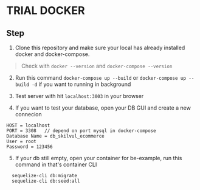 # TRIAL DOCKER

## Step

1. Clone this repository and make sure your local has already installed docker and docker-compose.
> Check with `docker --version` and `docker-compose --version`

2. Run this command `docker-compose up --build` or `docker-compose up --build -d` if you want to running in background

3. Test server with hit `localhost:3003` in your browser

4. If you want to test your database, open your DB GUI and create a new connecion
  ```
  HOST = localhost
  PORT = 3308   // depend on port mysql in docker-compose 
  Database Name = db_skilvul_ecommerce
  User = root
  Password = 123456
  ```

5. If your db still empty, open your container for be-example, run this command in that's container CLI
  ```
    sequelize-cli db:migrate
    sequelize-cli db:seed:all
  ```